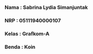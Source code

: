 ### Nama : Sabrina Lydia Simanjuntak
### NRP : 05111940000107
### Kelas : Grafkom-A
### Benda : Koin
